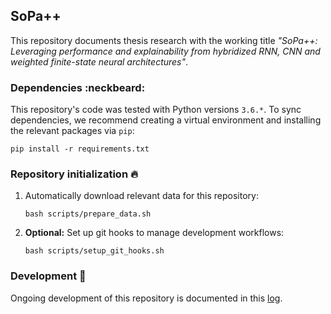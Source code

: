 ## SoPa++

This repository documents thesis research with the working title *"SoPa++: Leveraging performance and explainability from hybridized RNN, CNN and weighted finite-state neural architectures"*.

### Dependencies :neckbeard:

This repository's code was tested with Python versions `3.6.*`. To sync dependencies, we recommend creating a virtual environment and installing the relevant packages via `pip`:

```shell
pip install -r requirements.txt
```

### Repository initialization :fire:

1. Automatically download relevant data for this repository:

    ```shell
    bash scripts/prepare_data.sh
    ```

2. **Optional:** Set up git hooks to manage development workflows:

    ```shell
    bash scripts/setup_git_hooks.sh
    ```

### Development :snail:

Ongoing development of this repository is documented in this [log](./docs/develop.md).
